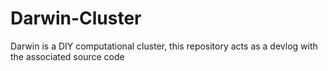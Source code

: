 # Darwin-Cluster
Darwin is a DIY computational cluster, this repository acts as a devlog with the associated source code
